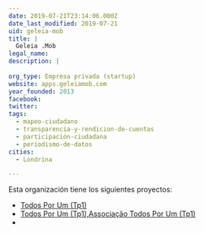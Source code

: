 ```yaml
---
date: 2019-07-21T23:14:06.000Z
date_last_modified: 2019-07-21
uid: geleia-mob
title: |
  Geleia .Mob
legal_name: 
description: |
  
org_type: Empresa privada (startup)
website: apps.geleiamob.com
year_founded: 2013
facebook: 
twitter: 
tags:
  - mapeo-ciudadano
  - transparencia-y-rendicion-de-cuentas
  - participación-ciudadana
  - periodismo-de-datos
cities: 
  - Londrina

---
```


Esta organización tiene los siguientes proyectos:

- [Todos Por Um (Tp1)](/proyectos/todos-por-um-tp1)
- [Todos Por Um (Tp1),Associação Todos Por Um  (Tp1)](/proyectos/todos-por-um-tp1,associacão-todos-por-um-tp1)
- [](/proyectos/associacão-todos-por-um-tp1)
